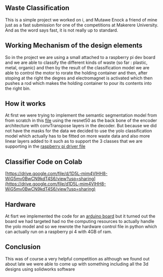 ## Waste Classification 
This is a simple project we worked on i, and Mutawe Enock a friend of mine just as a fast submission for one of the competitions at Makerere University. And as the word says fast, it is not really up to standard.

## Working Mechanism of the design elements
So in the project we are using a small attached to a raspberry pi dev board and we are able to classify the different kinds of waste (so far : plastic, metal, organic) and then by the result of the classification model we are able to control the motor to rorate the holding container and then, after stoping at the right the degres and electromagnet is activated which then pushes a rod which makes the holding container to pour its contents into the right bin.

## How it works
At first we were trying to implement the semantic segmentation model from from scratch in this [file](https://github.com/timothy-voiuhy/WasteClassification/blob/main/CModel.py) using the resnet50 as the back bone of the encoder architecture with convTranspose layers in the decoder.
But because we did not have the masks for the data we decided to use the yolo classification model which actually has to be fitted on more waste data and also more linear layers added to it such as to support the 3 classes that we are supporting in the [raspberry pi driver file](https://github.com/timothy-voiuhy/WasteClassification/blob/main/rasp_driver.py)

## Classifier Code on Colab 
[https://drive.google.com/file/d/1D5L-mim4VlHH8-WiG5mv0BwCN9kdT4S6/view?usp=sharing](https://drive.google.com/file/d1D5L-mim4VlHH8-WiG5mv0BwCN9kdT4S6/view?usp=sharing)

## Hardware 
At fisrt we implemented the code for an [arduino board](https://github.com/timothy-voiuhy/WasteClassification/blob/main/arduino-logic.cpp) but it turned out the board we had targeted had no the computing resources to actually handle the yolo model and so we rewrote the hardware control file in python which can actually run on a raspberry pi 4 with 4GB of ram.

## Conclusion
This was of course a very helpful competition as although we found out about late we were able to come up with something including all the 3d designs using solidworks software